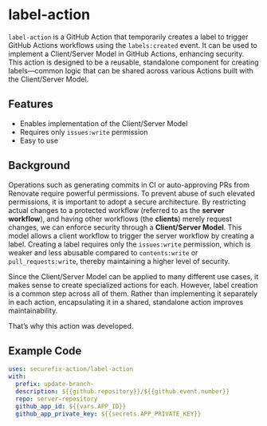 # label-action

`label-action` is a GitHub Action that temporarily creates a label to trigger GitHub Actions workflows using the `labels:created` event.
It can be used to implement a Client/Server Model in GitHub Actions, enhancing security.
This action is designed to be a reusable, standalone component for creating labels—common logic that can be shared across various Actions built with the Client/Server Model.

## Features

* Enables implementation of the Client/Server Model
* Requires only `issues:write` permission
* Easy to use

## Background

Operations such as generating commits in CI or auto-approving PRs from Renovate require powerful permissions.
To prevent abuse of such elevated permissions, it is important to adopt a secure architecture.
By restricting actual changes to a protected workflow (referred to as the **server workflow**), and having other workflows (the **clients**) merely request changes, we can enforce security through a **Client/Server Model**.
This model allows a client workflow to trigger the server workflow by creating a label.
Creating a label requires only the `issues:write` permission, which is weaker and less abusable compared to `contents:write` or `pull_requests:write`, thereby maintaining a higher level of security.

Since the Client/Server Model can be applied to many different use cases, it makes sense to create specialized actions for each.
However, label creation is a common step across all of them.
Rather than implementing it separately in each action, encapsulating it in a shared, standalone action improves maintainability.

That’s why this action was developed.

## Example Code

```yaml
uses: securefix-action/label-action
with:
  prefix: update-branch-
  description: ${{github.repository}}/${{github.event.number}}
  repo: server-repository
  github_app_id: ${{vars.APP_ID}}
  github_app_private_key: ${{secrets.APP_PRIVATE_KEY}}
```
